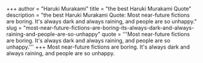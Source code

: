 +++
author = "Haruki Murakami"
title = "the best Haruki Murakami Quote"
description = "the best Haruki Murakami Quote: Most near-future fictions are boring. It's always dark and always raining, and people are so unhappy."
slug = "most-near-future-fictions-are-boring-its-always-dark-and-always-raining-and-people-are-so-unhappy"
quote = '''Most near-future fictions are boring. It's always dark and always raining, and people are so unhappy.'''
+++
Most near-future fictions are boring. It's always dark and always raining, and people are so unhappy.
